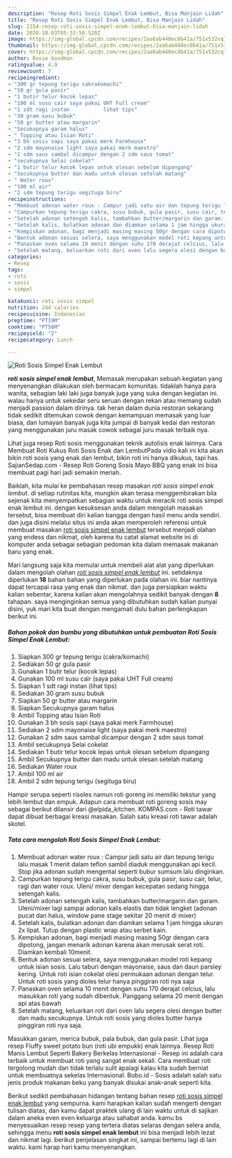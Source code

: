 ```yaml
---
description: "Resep Roti Sosis Simpel Enak Lembut, Bisa Manjain Lidah"
title: "Resep Roti Sosis Simpel Enak Lembut, Bisa Manjain Lidah"
slug: 2154-resep-roti-sosis-simpel-enak-lembut-bisa-manjain-lidah
date: 2020-10-03T05:33:50.520Z
image: https://img-global.cpcdn.com/recipes/2aa6ab440ec8b41a/751x532cq70/roti-sosis-simpel-enak-lembut-foto-resep-utama.jpg
thumbnail: https://img-global.cpcdn.com/recipes/2aa6ab440ec8b41a/751x532cq70/roti-sosis-simpel-enak-lembut-foto-resep-utama.jpg
cover: https://img-global.cpcdn.com/recipes/2aa6ab440ec8b41a/751x532cq70/roti-sosis-simpel-enak-lembut-foto-resep-utama.jpg
author: Roxie Goodman
ratingvalue: 4.9
reviewcount: 7
recipeingredient:
- "300 gr tepung terigu cakrakomachi"
- "50 gr gula pasir"
- "1 butir telur kocok lepas"
- "100 ml susu cair saya pakai UHT Full cream"
- "1 sdt ragi instan           lihat tips"
- "30 gram susu bubuk"
- "50 gr butter atau margarin"
- "Secukupnya garam halus"
- " Topping atau Isian Roti"
- "3 bh sosis sapi saya pakai merk Farmhouse"
- "2 sdm mayonaise light saya pakai merk maestro"
- "2 sdm saus sambal dicampur dengan 2 sdm saus tomat"
- "secukupnya Selai cokelat"
- "1 butir telur kocok lepas untuk olesan sebelum dipangang"
- "Secukupnya butter dan madu untuk olesan setelah matang"
- " Water roux"
- "100 ml air"
- "2 sdm tepung terigu segituga biru"
recipeinstructions:
- "Membuat adonan water roux : Campur jadi satu air dan tepung terigu lalu masak 1 menit dalam teflon sambil diaduk menggunakan api kecil. Stop jika adonan sudah mengental seperti bubur sumsum lalu dinginkan."
- "Campurkan tepung terigu cakra, susu bubuk, gula pasir, susu cair, telur, ragi dan water roux. Uleni/ mixer dengan kecepatan sedang hingga setengah kalis."
- "Setelah adonan setengah kalis, tambahkan butter/margarin dan garam. Uleni/mixer lagi sampai adonan kalis elastis dan tidak lengket (adonan pucat dan halus, window pane stage sekitar 20 menit di mixer)"
- "Setelah kalis, bulatkan adonan dan diamkan selama 1 jam hingga ukuran 2x lipat. Tutup dengan plastic wrap atau serbet kain."
- "Kempiskan adonan, bagi menjadi masing masing 50gr dengan cara dipotong, jangan menarik adonan karena akan merusak serat roti. Diamkan kembali 10menit."
- "Bentuk adonan sesuai selera, saya menggunakan model roti kepang untuk isian sosis. Lalu taburi dengan mayonaise, saus dan daun parsley kering. Untuk roti isian cokelat olesi permukaan adonan dengan telur. Untuk roti sosis yang dioles telur hanya pinggiran roti nya saja"
- "Panaskan oven selama 10 menit dengan suhu 170 derajat celcius, lalu masukkan roti yang sudah dibentuk. Panggang selama 20 menit dengan api atas bawah"
- "Setelah matang, keluarkan roti dari oven lalu segera olesi dengan butter dan madu secukupnya. Untuk roti sosis yang dioles butter hanya pinggiran roti nya saja."
categories:
- Resep
tags:
- roti
- sosis
- simpel

katakunci: roti sosis simpel 
nutrition: 244 calories
recipecuisine: Indonesian
preptime: "PT19M"
cooktime: "PT56M"
recipeyield: "2"
recipecategory: Lunch

---
```



![Roti Sosis Simpel Enak Lembut](https://img-global.cpcdn.com/recipes/2aa6ab440ec8b41a/751x532cq70/roti-sosis-simpel-enak-lembut-foto-resep-utama.jpg)

<b><i>roti sosis simpel enak lembut</i></b>, Memasak merupakan sebuah kegiatan yang menyenangkan dilakukan oleh bermacam komunitas. tidaklah hanya para wanita, sebagian laki laki juga banyak juga yang suka dengan kegiatan ini. walau hanya untuk sekedar seru seruan dengan rekan atau memang sudah menjadi passion dalam dirinya. tak heran dalam dunia restoran sekarang tidak sedikit ditemukan cowok dengan kemampuan memasak yang luar biasa, dan lumayan banyak juga kita jumpai di banyak kedai dan restoran yang menggunakan juru masak cowok sebagai juru masak terbaik nya.

Lihat juga resep Roti sosis menggunakan teknik autolisis enak lainnya. Cara Membuat Roti Kukus Roti Sosis Enak dan LembutPada vidio kali ini kita akan bikin roti sosis yang enak dan lembut, bikin roti ini hanya dikukus, tapi has. SajianSedap.com - Resep Roti Goreng Sosis Mayo BBQ yang enak ini bisa membuat pagi hari jadi semakin meriah.

Baiklah, kita mulai ke pembahasan resep masakan <i>roti sosis simpel enak lembut</i>. di setiap rutinitas kita, mungkin akan terasa menggembirakan bila sejenak kita menyempatkan sebagian waktu untuk meracik roti sosis simpel enak lembut ini. dengan kesuksesan anda dalam mengolah masakan tersebut, bisa membuat diri kalian bangga dengan hasil menu anda sendiri. dan juga disini melalui situs ini anda akan memperoleh referensi untuk membuat masakan <u>roti sosis simpel enak lembut</u> tersebut menjadi olahan yang endess dan nikmat, oleh karena itu catat alamat website ini di komputer anda sebagai sebagian pedoman kita dalam memasak makanan baru yang enak.


Mari langsung saja kita memulai untuk membeli alat alat yang diperlukan dalam mengolah olahan <u><i>roti sosis simpel enak lembut</i></u> ini. setidaknya diperlukan <b>18</b> bahan bahan yang diperlukan pada olahan ini. biar nantinya dapat tercapai rasa yang enak dan nikmat. dan juga persiapkan waktu kalian sebentar, karena kalian akan mengolahnya sedikit banyak dengan <b>8</b> tahapan. saya menginginkan semua yang dibutuhkan sudah kalian punyai disini, yuk mari kita buat dengan mengamati dulu bahan perlengkapan berikut ini.

<!--inarticleads1-->

##### Bahan pokok dan bumbu yang dibutuhkan untuk pembuatan Roti Sosis Simpel Enak Lembut:

1. Siapkan 300 gr tepung terigu (cakra/komachi)
1. Sediakan 50 gr gula pasir
1. Gunakan 1 butir telur (kocok lepas)
1. Gunakan 100 ml susu cair (saya pakai UHT Full cream)
1. Siapkan 1 sdt ragi instan           (lihat tips)
1. Sediakan 30 gram susu bubuk
1. Siapkan 50 gr butter atau margarin
1. Siapkan Secukupnya garam halus
1. Ambil  Topping atau Isian Roti
1. Gunakan 3 bh sosis sapi (saya pakai merk Farmhouse)
1. Sediakan 2 sdm mayonaise light (saya pakai merk maestro)
1. Gunakan 2 sdm saus sambal dicampur dengan 2 sdm saus tomat
1. Ambil secukupnya Selai cokelat
1. Sediakan 1 butir telur kocok lepas untuk olesan sebelum dipangang
1. Ambil Secukupnya butter dan madu untuk olesan setelah matang
1. Sediakan  Water roux
1. Ambil 100 ml air
1. Ambil 2 sdm tepung terigu (segituga biru)


Hampir serupa seperti risoles namun roti goreng ini memiliki tekstur yang lebih lembut dan empuk. Adapun cara membuat roti goreng sosis may sebagai berikut dilansir dari @elpida_kitchen. KOMPAS.com - Roti tawar dapat dibuat berbagai kreasi masakan. Salah satu kreasi roti tawar adalah skotel. 

<!--inarticleads2-->

##### Tata cara mengolah Roti Sosis Simpel Enak Lembut:

1. Membuat adonan water roux : Campur jadi satu air dan tepung terigu lalu masak 1 menit dalam teflon sambil diaduk menggunakan api kecil. Stop jika adonan sudah mengental seperti bubur sumsum lalu dinginkan.
1. Campurkan tepung terigu cakra, susu bubuk, gula pasir, susu cair, telur, ragi dan water roux. Uleni/ mixer dengan kecepatan sedang hingga setengah kalis.
1. Setelah adonan setengah kalis, tambahkan butter/margarin dan garam. Uleni/mixer lagi sampai adonan kalis elastis dan tidak lengket (adonan pucat dan halus, window pane stage sekitar 20 menit di mixer)
1. Setelah kalis, bulatkan adonan dan diamkan selama 1 jam hingga ukuran 2x lipat. Tutup dengan plastic wrap atau serbet kain.
1. Kempiskan adonan, bagi menjadi masing masing 50gr dengan cara dipotong, jangan menarik adonan karena akan merusak serat roti. Diamkan kembali 10menit.
1. Bentuk adonan sesuai selera, saya menggunakan model roti kepang untuk isian sosis. Lalu taburi dengan mayonaise, saus dan daun parsley kering. Untuk roti isian cokelat olesi permukaan adonan dengan telur. Untuk roti sosis yang dioles telur hanya pinggiran roti nya saja
1. Panaskan oven selama 10 menit dengan suhu 170 derajat celcius, lalu masukkan roti yang sudah dibentuk. Panggang selama 20 menit dengan api atas bawah
1. Setelah matang, keluarkan roti dari oven lalu segera olesi dengan butter dan madu secukupnya. Untuk roti sosis yang dioles butter hanya pinggiran roti nya saja.


Masukkan garam, merica bubuk, pala bubuk, dan gula pasir. Lihat juga resep Fluffy sweet potato bun (roti ubi empukk) enak lainnya. Resep Roti Manis Lembut Seperti Bakery Berkelas Internasional - Resep ini adalah cara terbaik untuk membuat roti yang sangat enak sekali. Cara membuat roti tergolong mudah dan tidak terlalu sulit apalagi kalau kita sudah berniat untuk membuatnya sekelas Internasional. Bobo.id - Sosis adalah salah satu jenis produk makanan beku yang banyak disukai anak-anak seperti kita. 

Berikut sedikit pembahasan hidangan tentang bahan resep <u>roti sosis simpel enak lembut</u> yang sempurna. kami harapkan kalian sudah mengerti dengan tulisan diatas, dan kamu dapat praktek ulang di lain waktu untuk di sajikan dalam aneka even even keluarga atau sahabat anda. kamu bs menyesuaikan resep resep yang tertera diatas selaras dengan selera anda, sehingga menu <b>roti sosis simpel enak lembut</b> ini bisa menjadi lebih lezat dan nikmat lagi. berikut penjelasan singkat ini, sampai bertemu lagi di lain waktu. kami harap hari kamu menyenangkan.
